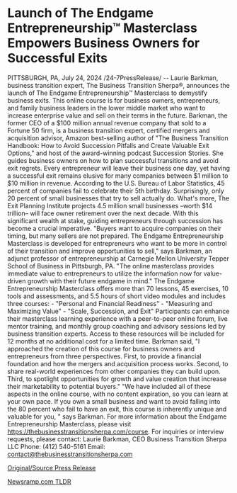 # Launch of The Endgame Entrepreneurship™ Masterclass Empowers Business Owners for Successful Exits

PITTSBURGH, PA, July 24, 2024 /24-7PressRelease/ -- Laurie Barkman, business transition expert, The Business Transition Sherpa®, announces the launch of The Endgame Entrepreneurship™ Masterclass to demystify business exits. This online course is for business owners, entrepreneurs, and family business leaders in the lower middle market who want to increase enterprise value and sell on their terms in the future.   Barkman, the former CEO of a $100 million annual revenue company that sold to a Fortune 50 firm, is a business transition expert, certified mergers and acquisition advisor, Amazon best-selling author of "The Business Transition Handbook: How to Avoid Succession Pitfalls and Create Valuable Exit Options," and host of the award-winning podcast Succession Stories. She guides business owners on how to plan successful transitions and avoid exit regrets.   Every entrepreneur will leave their business one day, yet having a successful exit remains elusive for many companies between $1 million to $10 million in revenue. According to the U.S. Bureau of Labor Statistics, 45 percent of companies fail to celebrate their 5th birthday. Surprisingly, only 20 percent of small businesses that try to sell actually do. What's more, The Exit Planning Institute projects 4.5 million small businesses –worth $14 trillion– will face owner retirement over the next decade. With this significant wealth at stake, guiding entrepreneurs through succession has become a crucial imperative.  "Buyers want to acquire companies on their timing, but many sellers are not prepared. The Endgame Entrepreneurship Masterclass is developed for entrepreneurs who want to be more in control of their transition and improve opportunities to sell," says Barkman, an adjunct professor of entrepreneurship at Carnegie Mellon University Tepper School of Business in Pittsburgh, PA. "The online masterclass provides immediate value to entrepreneurs to utilize the information now for value-driven growth with their future endgame in mind."   The Endgame Entrepreneurship Masterclass offers more than 70 lessons, 45 exercises, 10 tools and assessments, and 5.5 hours of short video modules and includes three courses: - "Personal and Financial Readiness" - "Measuring and Maximizing Value" - "Scale, Succession, and Exit"  Participants can enhance their masterclass learning experience with a peer-to-peer online forum, live mentor training, and monthly group coaching and advisory sessions led by business transition experts. Access to these resources will be included for 12 months at no additional cost for a limited time.  Barkman said, "I approached the creation of this course for business owners and entrepreneurs from three perspectives. First, to provide a financial foundation and how the mergers and acquisition process works. Second, to share real-world experiences from other companies they can build upon. Third, to spotlight opportunities for growth and value creation that increase their marketability to potential buyers."   "We have included all of these aspects in the online course, with no content expiration, so you can learn at your own pace. If you own a small business and want to avoid falling into the 80 percent who fail to have an exit, this course is inherently unique and valuable for you, " says Barkman.  For more information about the Endgame Entrepreneurship Masterclass, please visit https://thebusinesstransitionsherpa.com/course.  For inquiries or interview requests, please contact:  Laurie Barkman, CEO Business Transition Sherpa LLC Phone: (412) 540-5161 Email: contact@thebusinesstransitionsherpa.com 

[Original/Source Press Release](https://www.24-7pressrelease.com/press-release/512781/launch-of-the-endgame-entrepreneurship-masterclass-empowers-business-owners-for-successful-exits) 

[Newsramp.com TLDR](https://newsramp.com/None) 